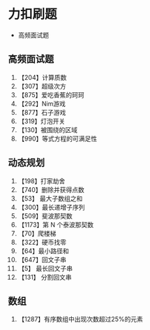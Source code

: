 # 力扣刷题
- 高频面试题

## 高频面试题
1. 【204】计算质数
2. 【307】超级次方
3. 【875】爱吃香蕉的珂珂
4. 【292】Nim游戏
5. 【877】石子游戏
6. 【319】灯泡开关
7. 【130】被围绕的区域
8. 【990】等式方程的可满足性

## 动态规划
1. 【198】打家劫舍
2. 【740】删除并获得点数
3. 【53】 最大子数组之和
4. 【300】最长递增子序列
5. 【509】斐波那契数
6. 【1173】第 N 个泰波那契数
7. 【70】爬楼梯
8. 【322】硬币找零
9. 【64】最小路径和
10. 【647】回文子串
11. 【5】 最长回文子串
12. 【131】 分割回文串

## 数组
1. 【1287】有序数组中出现次数超过25%的元素
